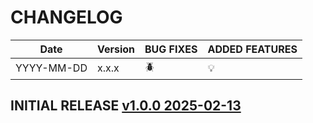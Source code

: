 # CHANGELOG

| Date       | Version | BUG FIXES | ADDED FEATURES |
|------------|---------|-----------|----------------|
| YYYY-MM-DD | x.x.x   | 🪲        | 💡             |


## INITIAL RELEASE [v1.0.0 2025-02-13]()